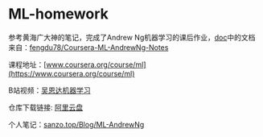 # ML-homework
参考黄海广大神的笔记，完成了Andrew Ng机器学习的课后作业，[doc](https://github.com/Sanzona/ML-homework/tree/main/doc)中的文档来自：[fengdu78/Coursera-ML-AndrewNg-Notes](https://github.com/fengdu78/Coursera-ML-AndrewNg-Notes)



课程地址：[www.coursera.org/course/ml](https://www.coursera.org/course/ml)

B站视频：[吴恩达机器学习](https://www.bilibili.com/video/BV164411b7dx)

仓库下载链接: [阿里云盘](https://www.aliyundrive.com/s/9J3SB2Ciepn)

个人笔记：[sanzo.top/Blog/ML-AndrewNg](https://sanzo.top/Blog/ML-AndrewNg)
